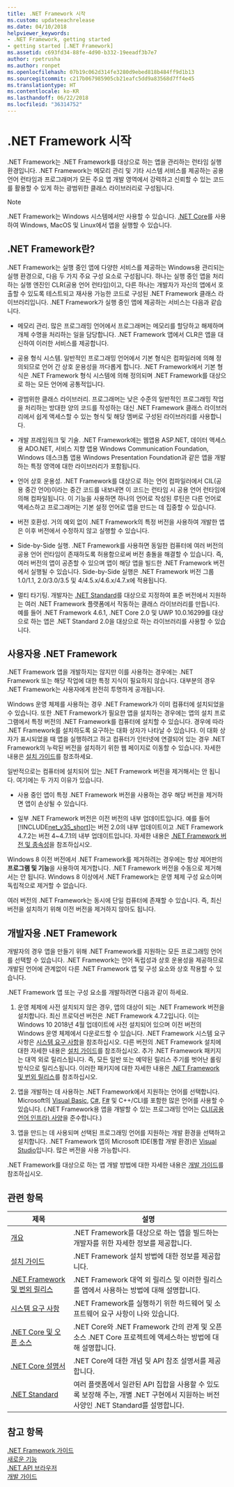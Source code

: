 ```yaml
---
title: .NET Framework 시작
ms.custom: updateeachrelease
ms.date: 04/10/2018
helpviewer_keywords:
- .NET Framework, getting started
- getting started [.NET Framework]
ms.assetid: c693fd34-88fe-4d90-b332-19eeadf3b7e7
author: rpetrusha
ms.author: ronpet
ms.openlocfilehash: 07b19c062d314fe3280d9ebed818b484ff9d1b13
ms.sourcegitcommit: c217b067985905cb21eafc5dd9a83568d7ff4e45
ms.translationtype: HT
ms.contentlocale: ko-KR
ms.lasthandoff: 06/22/2018
ms.locfileid: "36314752"
---
```

# <a name="get-started-with-the-net-framework"></a>.NET Framework 시작

.NET Framework는 .NET Framework를 대상으로 하는 앱을 관리하는 런타임 실행 환경입니다. .NET Framework는 메모리 관리 및 기타 시스템 서비스를 제공하는 공용 언어 런타임과 프로그래머가 모든 주요 앱 개발 영역에서 강력하고 신뢰할 수 있는 코드를 활용할 수 있게 하는 광범위한 클래스 라이브러리로 구성됩니다.

> [!NOTE] 
> .NET Framework는 Windows 시스템에서만 사용할 수 있습니다. [.NET Core](../../core/index.md)를 사용하여 Windows, MacOS 및 Linux에서 앱을 실행할 수 있습니다. 

<a name="Introducing"></a>
## <a name="what-is-the-net-framework"></a>.NET Framework란?

.NET Framework는 실행 중인 앱에 다양한 서비스를 제공하는 Windows용 관리되는 실행 환경으로, 다음 두 가지 주요 구성 요소로 구성됩니다. 하나는 실행 중인 앱을 처리하는 실행 엔진인 CLR(공용 언어 런타임)이고, 다른 하나는 개발자가 자신의 앱에서 호출할 수 있도록 테스트되고 재사용 가능한 코드로 구성된 .NET Framework 클래스 라이브러리입니다. .NET Framework가 실행 중인 앱에 제공하는 서비스는 다음과 같습니다.

- 메모리 관리. 많은 프로그래밍 언어에서 프로그래머는 메모리를 할당하고 해제하며 개체 수명을 처리하는 일을 담당합니다. .NET Framework 앱에서 CLR은 앱을 대신하여 이러한 서비스를 제공합니다.

- 공용 형식 시스템. 일반적인 프로그래밍 언어에서 기본 형식은 컴파일러에 의해 정의되므로 언어 간 상호 운용성을 까다롭게 합니다. .NET Framework에서 기본 형식은 .NET Framework 형식 시스템에 의해 정의되며 .NET Framework를 대상으로 하는 모든 언어에 공통적입니다.

- 광범위한 클래스 라이브러리. 프로그래머는 낮은 수준의 일반적인 프로그래밍 작업을 처리하는 방대한 양의 코드를 작성하는 대신 .NET Framework 클래스 라이브러리에서 쉽게 액세스할 수 있는 형식 및 해당 멤버로 구성된 라이브러리를 사용합니다.

- 개발 프레임워크 및 기술. .NET Framework에는 웹앱용 ASP.NET, 데이터 액세스용 ADO.NET, 서비스 지향 앱용 Windows Communication Foundation, Windows 데스크톱 앱용 Windows Presentation Foundation과 같은 앱을 개발하는 특정 영역에 대한 라이브러리가 포함됩니다.

- 언어 상호 운용성. .NET Framework를 대상으로 하는 언어 컴파일러에서 CIL(공용 중간 언어)이라는 중간 코드를 내보내면 이 코드는 런타임 시 공용 언어 런타임에 의해 컴파일됩니다. 이 기능을 사용하면 하나의 언어로 작성된 루틴은 다른 언어로 액세스하고 프로그래머는 기본 설정 언어로 앱을 만드는 데 집중할 수 있습니다.

- 버전 호환성. 거의 예외 없이 .NET Framework의 특정 버전을 사용하여 개발한 앱은 이후 버전에서 수정하지 않고 실행할 수 있습니다.

- Side-by-Side 실행. .NET Framework를 사용하면 동일한 컴퓨터에 여러 버전의 공용 언어 런타임이 존재하도록 허용함으로써 버전 충돌을 해결할 수 있습니다. 즉, 여러 버전의 앱이 공존할 수 있으며 앱이 해당 앱을 빌드한 .NET Framework 버전에서 실행될 수 있습니다. Side-by-Side 실행은 .NET Framework 버전 그룹 1.0/1.1, 2.0/3.0/3.5 및 4/4.5.x/4.6.x/4.7.x에 적용됩니다.

- 멀티 타기팅. 개발자는 [.NET Standard](~/docs/standard/net-standard.md)를 대상으로 지정하여 표준 버전에서 지원하는 여러 .NET Framework 플랫폼에서 작동하는 클래스 라이브러리를 만듭니다. 예를 들어 .NET Framework 4.6.1, .NET Core 2.0 및 UWP 10.0.16299를 대상으로 하는 앱은 .NET Standard 2.0을 대상으로 하는 라이브러리를 사용할 수 있습니다. 

<a name="ForUsers"></a>
## <a name="the-net-framework-for-users"></a>사용자용 .NET Framework

.NET Framework 앱을 개발하지는 않지만 이를 사용하는 경우에는 .NET Framework 또는 해당 작업에 대한 특정 지식이 필요하지 않습니다. 대부분의 경우 .NET Framework는 사용자에게 완전히 투명하게 공개됩니다.

Windows 운영 체제를 사용하는 경우 .NET Framework가 이미 컴퓨터에 설치되었을 수 있습니다. 또한 .NET Framework가 필요한 앱을 설치하는 경우에는 앱의 설치 프로그램에서 특정 버전의 .NET Framework를 컴퓨터에 설치할 수 있습니다. 경우에 따라 .NET Framework를 설치하도록 요구하는 대화 상자가 나타날 수 있습니다. 이 대화 상자가 표시되었을 때 앱을 실행하려고 하고 컴퓨터가 인터넷에 연결되어 있는 경우 .NET Framework의 누락된 버전을 설치하기 위한 웹 페이지로 이동할 수 있습니다. 자세한 내용은 [설치 가이드](../install/index.md)를 참조하세요.

일반적으로는 컴퓨터에 설치되어 있는 .NET Framework 버전을 제거해서는 안 됩니다. 여기에는 두 가지 이유가 있습니다.

- 사용 중인 앱이 특정 .NET Framework 버전을 사용하는 경우 해당 버전을 제거하면 앱이 손상될 수 있습니다.

- 일부 .NET Framework 버전은 이전 버전의 내부 업데이트입니다. 예를 들어 [!INCLUDE[net_v35_short](../../../includes/net-v35-short-md.md)]는 버전 2.0의 내부 업데이트이고 .NET Framework 4.7.2는 버전 4~4.7.1의 내부 업데이트입니다. 자세한 내용은 [.NET Framework 버전 및 종속성](../../../docs/framework/migration-guide/versions-and-dependencies.md)을 참조하십시오.

Windows 8 이전 버전에서 .NET Framework를 제거하려는 경우에는 항상 제어판의 **프로그램 및 기능**을 사용하여 제거합니다. .NET Framework 버전을 수동으로 제거해서는 안 됩니다. Windows 8 이상에서 .NET Framework는 운영 체제 구성 요소이며 독립적으로 제거할 수 없습니다.

여러 버전의 .NET Framework는 동시에 단일 컴퓨터에 존재할 수 있습니다. 즉, 최신 버전을 설치하기 위해 이전 버전을 제거하지 않아도 됩니다.

<a name="ForDevelopers"></a> 
## <a name="the-net-framework-for-developers"></a>개발자용 .NET Framework

개발자의 경우 앱을 만들기 위해 .NET Framework를 지원하는 모든 프로그래밍 언어를 선택할 수 있습니다. .NET Framework는 언어 독립성과 상호 운용성을 제공하므로 개발된 언어에 관계없이 다른 .NET Framework 앱 및 구성 요소와 상호 작용할 수 있습니다.

.NET Framework 앱 또는 구성 요소를 개발하려면 다음과 같이 하세요.

1. 운영 체제에 사전 설치되지 않은 경우, 앱의 대상이 되는 .NET Framework 버전을 설치합니다. 최신 프로덕션 버전은 .NET Framework 4.7.2입니다. 이는 Windows 10 2018년 4월 업데이트에 사전 설치되어 있으며 이전 버전의 Windows 운영 체제에서 다운로드할 수 있습니다. .NET Framework 시스템 요구 사항은 [시스템 요구 사항](../../../docs/framework/get-started/system-requirements.md)을 참조하십시오. 다른 버전의 .NET Framework 설치에 대한 자세한 내용은 [설치 가이드](../../../docs/framework/install/guide-for-developers.md)를 참조하십시오. 추가 .NET Framework 패키지는 대역 외로 릴리스됩니다. 즉, 모든 일반 또는 예약된 릴리스 주기를 벗어난 롤링 방식으로 릴리스됩니다. 이러한 패키지에 대한 자세한 내용은 [.NET Framework 및 번외 릴리스](../../../docs/framework/get-started/the-net-framework-and-out-of-band-releases.md)를 참조하십시오.

2. 앱을 개발하는 데 사용하는 .NET Framework에서 지원하는 언어를 선택합니다. Microsoft의 [Visual Basic](../../visual-basic/index.md), [C#](../../csharp/index.md), [F#](../../fsharp/index.md) 및 C++/CLI를 포함한 많은 언어를 사용할 수 있습니다. (.NET Framework용 앱을 개발할 수 있는 프로그래밍 언어는 [CLI(공용 언어 인프라) 사양](http://go.microsoft.com/fwlink/?LinkId=199862)을 준수합니다.)

3. 앱을 만드는 데 사용되며 선택된 프로그래밍 언어를 지원하는 개발 환경을 선택하고 설치합니다. .NET Framework 앱의 Microsoft IDE(통합 개발 환경)은 [Visual Studio](https://visualstudio.microsoft.com/downloads/?utm_medium=microsoft&utm_source=docs.microsoft.com&utm_campaign=button+cta&utm_content=download+vs2017)입니다. 많은 버전을 사용 가능합니다.

.NET Framework를 대상으로 하는 앱 개발 방법에 대한 자세한 내용은 [개발 가이드](../../../docs/framework/development-guide.md)를 참조하십시오.

## <a name="related-topics"></a>관련 항목

| 제목 | 설명 |
| ----- |------------ |
| [개요](../../../docs/framework/get-started/overview.md) | .NET Framework를 대상으로 하는 앱을 빌드하는 개발자를 위한 자세한 정보를 제공합니다. |
| [설치 가이드](../../../docs/framework/install/index.md) | .NET Framework 설치 방법에 대한 정보를 제공합니다. |  
| [.NET Framework 및 번외 릴리스](../../../docs/framework/get-started/the-net-framework-and-out-of-band-releases.md) | .NET Framework 대역 외 릴리스 및 이러한 릴리스를 앱에서 사용하는 방법에 대해 설명합니다. |
| [시스템 요구 사항](../../../docs/framework/get-started/system-requirements.md) | .NET Framework를 실행하기 위한 하드웨어 및 소프트웨어 요구 사항이 나와 있습니다. |
| [.NET Core 및 오픈 소스](../../../docs/framework/get-started/net-core-and-open-source.md) | .NET Core와 .NET Framework 간의 관계 및 오픈 소스 .NET Core 프로젝트에 액세스하는 방법에 대해 설명합니다. |
| [.NET Core 설명서](https://docs.microsoft.com/dotnet/) | .NET Core에 대한 개념 및 API 참조 설명서를 제공합니다. |
| [.NET Standard](~/docs/standard/net-standard.md) | 여러 플랫폼에서 일관된 API 집합을 사용할 수 있도록 보장해 주는, 개별 .NET 구현에서 지원하는 버전 사양인 .NET Standard를 설명합니다.

## <a name="see-also"></a>참고 항목

[.NET Framework 가이드](../../../docs/framework/index.md)   
[새로운 기능](../../../docs/framework/whats-new/index.md)   
[.NET API 브라우저](/dotnet/api/)   
[개발 가이드](../../../docs/framework/development-guide.md)
